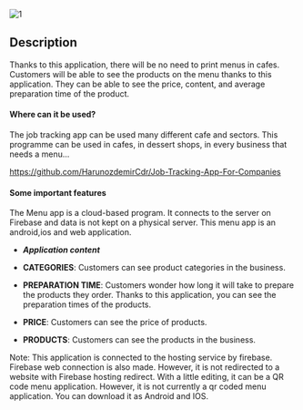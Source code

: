 ![1](https://user-images.githubusercontent.com/108359272/235537626-bca19902-bdd1-423f-9ed8-82ad1d10e8b6.png)



## Description

Thanks to this application, there will be no need to print menus in cafes.
Customers will be able to see the products on the menu thanks to this application.
They can be able to see the price, content, and average preparation time of the product.


#### Where can it be used?

The job tracking app can be used many different cafe and sectors.
This programme can be used in cafes, in dessert shops, in every business that needs a menu...

https://github.com/HarunozdemirCdr/Job-Tracking-App-For-Companies

#### Some important features

The Menu app is a cloud-based program.
It connects to the server on Firebase and data is not kept on a physical server.
This menu app is an android,ios and web application.

- ***Application content***


- **CATEGORIES**: Customers can see product categories in the business.
  
- **PREPARATION TIME**:  Customers wonder how long it will take to prepare the products they order. Thanks to this application, you can see the preparation times of the products.

- **PRICE**: Customers can see the price of products.

- **PRODUCTS**: Customers can see the products in the business.

Note: This application is connected to the hosting service by firebase. Firebase web connection is also made. However, it is not redirected to a website with Firebase hosting redirect. With a little editing, it can be a QR code menu application. However, it is not currently a qr coded menu application. You can download it as Android and IOS.


